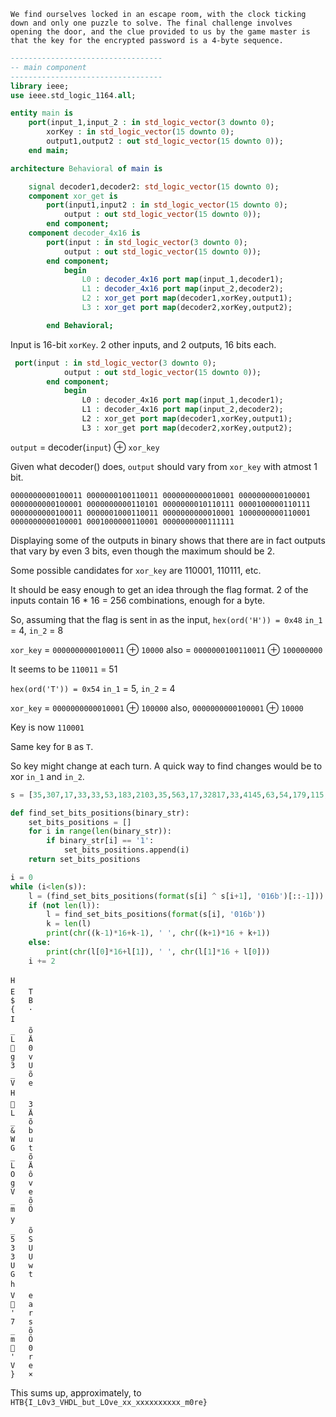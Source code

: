 ```
We find ourselves locked in an escape room, with the clock ticking down and only one puzzle to solve. The final challenge involves opening the door, and the clue provided to us by the game master is that the key for the encrypted password is a 4-byte sequence.
```

```vhdl
----------------------------------
-- main component
----------------------------------
library ieee;
use ieee.std_logic_1164.all;

entity main is
    port(input_1,input_2 : in std_logic_vector(3 downto 0);
        xorKey : in std_logic_vector(15 downto 0);
        output1,output2 : out std_logic_vector(15 downto 0));
    end main;

architecture Behavioral of main is

    signal decoder1,decoder2: std_logic_vector(15 downto 0);
    component xor_get is
        port(input1,input2 : in std_logic_vector(15 downto 0);
            output : out std_logic_vector(15 downto 0));
        end component;
    component decoder_4x16 is
        port(input : in std_logic_vector(3 downto 0);
            output : out std_logic_vector(15 downto 0));
        end component;
            begin
                L0 : decoder_4x16 port map(input_1,decoder1);
                L1 : decoder_4x16 port map(input_2,decoder2);
                L2 : xor_get port map(decoder1,xorKey,output1);
                L3 : xor_get port map(decoder2,xorKey,output2);

        end Behavioral;
```

Input is 16-bit `xorKey`. 2 other inputs, and 2 outputs, 16 bits each.

```vhdl
 port(input : in std_logic_vector(3 downto 0);
            output : out std_logic_vector(15 downto 0));
        end component;
            begin
                L0 : decoder_4x16 port map(input_1,decoder1);
                L1 : decoder_4x16 port map(input_2,decoder2);
                L2 : xor_get port map(decoder1,xorKey,output1);
                L3 : xor_get port map(decoder2,xorKey,output2);
```

`output` = decoder(`input`) ⊕ `xor_key` 

Given what decoder() does, `output` should vary from `xor_key` with atmost 1 bit.

```
0000000000100011 0000000100110011 0000000000010001 0000000000100001 0000000000100001 0000000000110101 0000000010110111 0000100000110111 0000000000100011 0000001000110011 0000000000010001 1000000000110001 0000000000100001 0001000000110001 0000000000111111
```

Displaying some of the outputs in binary shows that there are in fact outputs that vary by even 3 bits, even though the maximum should be 2. 

Some possible candidates for `xor_key` are 110001, 110111, etc.

It should be easy enough to get an idea through the flag format.
2 of the inputs contain 16 * 16 = 256 combinations, enough for a byte.

So, assuming that the flag is sent in as the input, 
`hex(ord('H')) = 0x48`
`in_1` = 4, `in_2` = 8

`xor_key` = `0000000000100011` ⊕ `10000`
     also = `0000000100110011` ⊕ `100000000`

It seems to be `110011` = 51

`hex(ord('T')) = 0x54`
`in_1` = 5, `in_2` = 4

`xor_key` = `0000000000010001` ⊕ `100000`
	also, `0000000000100001` ⊕ `10000`

Key is now `110001`

Same key for `B` as `T`.

So key might change at each turn. A quick way to find changes would be to xor `in_1` and `in_2`.

```python
s = [35,307,17,33,33,53,183,2103,35,563,17,32817,33,4145,63,54,179,115,57,57,17,32817,23,119,35,307,33,33,33,4145,23,32823,115,55,177,17,177,33,23,32823,35,4147,33,32817,177,113,119,23,19,32819,113,8241,177,561,23,32823,59,19,177,177,57,57,63,63,179,35,113,305,113,17,119,53,179,55,57,177,17,32817,119,8247,59,50,177,53,113,17,183,8247]

def find_set_bits_positions(binary_str):
    set_bits_positions = []
    for i in range(len(binary_str)):
        if binary_str[i] == '1':
            set_bits_positions.append(i)
    return set_bits_positions

i = 0
while (i<len(s)):
    l = (find_set_bits_positions(format(s[i] ^ s[i+1], '016b')[::-1]))
    if (not len(l)):
        l = find_set_bits_positions(format(s[i], '016b'))
        k = len(l)
        print(chr((k-1)*16+k-1), ' ', chr((k+1)*16 + k+1))
    else:
        print(chr(l[0]*16+l[1]), ' ', chr(l[1]*16 + l[0]))
    i += 2
```

```
H   
E   T
$   B
{   ·
I   
_   õ
L   Ä
   0
g   v
3   U
_   õ
V   e
H   
   3
L   Ä
_   õ
&   b
W   u
G   t
_   õ
L   Ä
O   ô
g   v
V   e
_   õ
m   Ö
y   
_   õ
5   S
3   U
3   U
U   w
G   t
h   
V   e
   a
'   r
7   s
_   õ
m   Ö
   0
'   r
V   e
}   ×
```

This sums up, approximately, to `HTB{I_L0v3_VHDL_but_LOve_xx_xxxxxxxxxx_m0re}
`
